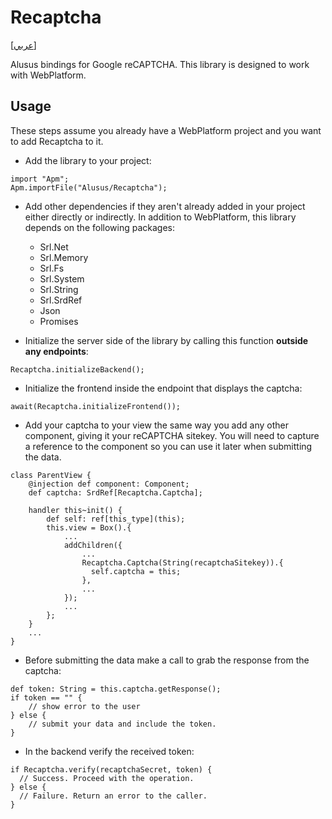 # Recaptcha
[[عربي]](readme.ar.md)

Alusus bindings for Google reCAPTCHA. This library is designed to work with WebPlatform.

## Usage

These steps assume you already have a WebPlatform project and you want to add Recaptcha to it.

* Add the library to your project:

```
import "Apm";
Apm.importFile("Alusus/Recaptcha");
```

* Add other dependencies if they aren't already added in your project either directly or indirectly.
  In addition to WebPlatform, this library depends on the following packages:
  * Srl.Net
  * Srl.Memory
  * Srl.Fs
  * Srl.System
  * Srl.String
  * Srl.SrdRef
  * Json
  * Promises
  
* Initialize the server side of the library by calling this function **outside any endpoints**:

```
Recaptcha.initializeBackend();
```

* Initialize the frontend inside the endpoint that displays the captcha:

```
await(Recaptcha.initializeFrontend());
```

* Add your captcha to your view the same way you add any other component, giving it your reCAPTCHA sitekey.
  You will need to capture a reference to the component so you can use it later when submitting the data.

```
class ParentView {
    @injection def component: Component;
    def captcha: SrdRef[Recaptcha.Captcha];
  
    handler this~init() {
        def self: ref[this_type](this);
        this.view = Box().{
            ...
            addChildren({
                ...
                Recaptcha.Captcha(String(recaptchaSitekey)).{
                  self.captcha = this;
                },
                ...
            });
            ...
        };
    }
    ...
}
```

* Before submitting the data make a call to grab the response from the captcha:

```
def token: String = this.captcha.getResponse();
if token == "" {
    // show error to the user
} else {
    // submit your data and include the token.
}
```

* In the backend verify the received token:

```
if Recaptcha.verify(recaptchaSecret, token) {
  // Success. Proceed with the operation.
} else {
  // Failure. Return an error to the caller.
}
```

